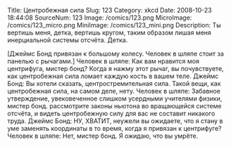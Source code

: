 Title: Центробежная сила 
Slug: 123 
Category: xkcd 
Date: 2008-10-23 18:44:08 
SourceNum: 123 
Image: /comics/123.png 
MicroImage: /comics/123_micro.png 
MiniImage: /comics/123_mini.png 
Description: Ты вертишь меня, детка, вертишь кругом, таким образом лишая меня инерциальной системы отсчёта. Детка. 

[Джеймс Бонд привязан к большому колесу. Человек в шляпе стоит за панелью с рычагами.]
Человек в шляпе: Как вам нравится моя центрифуга, мистер бонд? Когда я нажму этот рычаг, вы почувствуете, как центробежная сила ломает каждую
кость в вашем теле.
Джеймс Бонд: Вы хотели сказать, центростремительная сила. Такой вещи, как центробежная сила, на самом деле, нету.
Человек в шляпе: Забавное утверждение, увековеченное слишком усердными учителями физики, мистер бонд. рассмотрите законы ньютона во вращающейся системе отсчёта, и видеть
центробежную силу для вас не составит
никакого труда.
Джеймс Бонд: НУ, ХВАТИТ, неужели вы ожидаете, что я стану в уме заменять координаты в то время, когда я привязан к центрифуге?
Человек в шляпе: Нет, мистер бонд. Я ожидаю, что вы умрёте.